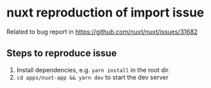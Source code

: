 # nuxt reproduction of import issue

Related to bug report in https://github.com/nuxt/nuxt/issues/31682

## Steps to reproduce issue

1. Install dependencies, e.g. `yarn install` in the root dir.
2. `cd apps/nuxt-app && yarn dev` to start the dev server
